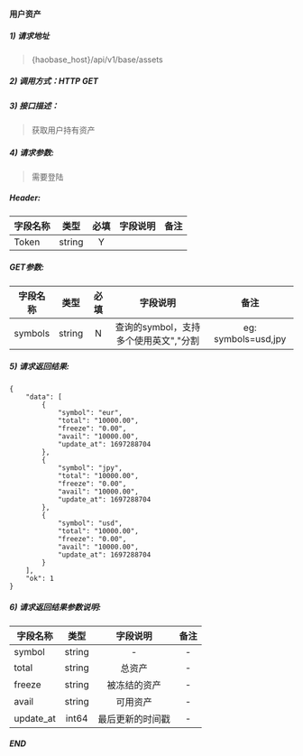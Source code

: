 #### 用户资产

##### 1) 请求地址

>{haobase_host}/api/v1/base/assets

##### 2) 调用方式：HTTP GET

##### 3) 接口描述：

> 获取用户持有资产

##### 4) 请求参数:
> 需要登陆
##### Header:
|字段名称       |类型            |必填            |字段说明         |备注     |
| -------------|:--------------:|:--------------:|:--------------:|:------:|
|Token|string|Y|||


##### GET参数:
|字段名称       |类型            |必填            |字段说明         |备注     |
| -------------|:--------------:|:--------------:|:--------------:|:------:|
|symbols|string|N|查询的symbol，支持多个使用英文","分割|eg: symbols=usd,jpy|



##### 5) 请求返回结果:

```
{
    "data": [
        {
            "symbol": "eur",
            "total": "10000.00",
            "freeze": "0.00",
            "avail": "10000.00",
            "update_at": 1697288704
        },
        {
            "symbol": "jpy",
            "total": "10000.00",
            "freeze": "0.00",
            "avail": "10000.00",
            "update_at": 1697288704
        },
        {
            "symbol": "usd",
            "total": "10000.00",
            "freeze": "0.00",
            "avail": "10000.00",
            "update_at": 1697288704
        }
    ],
    "ok": 1
}
```


##### 6) 请求返回结果参数说明:
|字段名称       |类型            |字段说明         |备注     |
| -------------|:--------------:|:--------------:|:--------------:|
|symbol|string|-|-|
|total|string|总资产|-|
|freeze|string|被冻结的资产|-|
|avail|string|可用资产|-|
|update_at|int64|最后更新的时间戳|-|

  
##### END  
  
